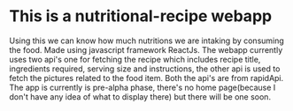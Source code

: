 # This is a nutritional-recipe webapp
Using this we can know how much nutritions we are intaking by consuming the food.
Made using javascript framework ReactJs. The webapp currently uses two api's one 
for fetching the recipe which includes recipe title, ingredients required, serving 
size and instructions, the other api is used to fetch the pictures related to the 
food item. Both the api's are from rapidApi. The app is currently is pre-alpha phase, 
there's no home page(because I don't have any idea of what to display there) but there
will be one soon.

